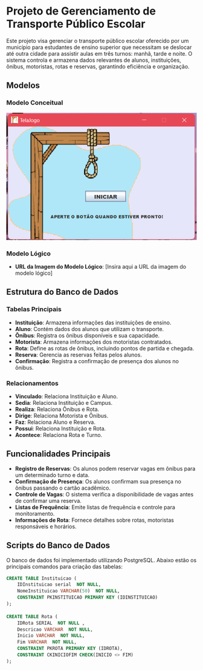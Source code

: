 # Projeto de Gerenciamento de Transporte Público Escolar

Este projeto visa gerenciar o transporte público escolar oferecido por um município para estudantes de ensino superior que necessitam se deslocar até outra cidade para assistir aulas em três turnos: manhã, tarde e noite. O sistema controla e armazena dados relevantes de alunos, instituições, ônibus, motoristas, rotas e reservas, garantindo eficiência e organização.

## Modelos

### Modelo Conceitual
![App Screenshot](https://raw.githubusercontent.com/jandersn01/Jogo-Da-Forca/refs/heads/main/src/JogoForcaImagens/exemploiniciar.png)


### Modelo Lógico
- **URL da Imagem do Modelo Lógico**: [Insira aqui a URL da imagem do modelo lógico]

## Estrutura do Banco de Dados

### Tabelas Principais
- **Instituição**: Armazena informações das instituições de ensino.
- **Aluno**: Contém dados dos alunos que utilizam o transporte.
- **Ônibus**: Registra os ônibus disponíveis e sua capacidade.
- **Motorista**: Armazena informações dos motoristas contratados.
- **Rota**: Define as rotas de ônibus, incluindo pontos de partida e chegada.
- **Reserva**: Gerencia as reservas feitas pelos alunos.
- **Confirmação**: Registra a confirmação de presença dos alunos no ônibus.

### Relacionamentos
- **Vinculado**: Relaciona Instituição e Aluno.
- **Sedia**: Relaciona Instituição e Campus.
- **Realiza**: Relaciona Ônibus e Rota.
- **Dirige**: Relaciona Motorista e Ônibus.
- **Faz**: Relaciona Aluno e Reserva.
- **Possui**: Relaciona Instituição e Rota.
- **Acontece**: Relaciona Rota e Turno.

## Funcionalidades Principais
- **Registro de Reservas**: Os alunos podem reservar vagas em ônibus para um determinado turno e data.
- **Confirmação de Presença**: Os alunos confirmam sua presença no ônibus passando o cartão acadêmico.
- **Controle de Vagas**: O sistema verifica a disponibilidade de vagas antes de confirmar uma reserva.
- **Listas de Frequência**: Emite listas de frequência e controle para monitoramento.
- **Informações de Rota**: Fornece detalhes sobre rotas, motoristas responsáveis e horários.

## Scripts do Banco de Dados
O banco de dados foi implementado utilizando PostgreSQL. Abaixo estão os principais comandos para criação das tabelas:

```sql
CREATE TABLE Instituicao (
    IDInstituicao serial  NOT NULL,
    NomeInstituicao VARCHAR(50)  NOT NULL,
    CONSTRAINT PKINSTITUICAO PRIMARY KEY (IDINSTITUICAO)
);

CREATE TABLE Rota (
    IDRota SERIAL  NOT NULL ,
    Descricao VARCHAR  NOT NULL,
    Inicio VARCHAR  NOT NULL,
    Fim VARCHAR  NOT NULL,
    CONSTRAINT PKROTA PRIMARY KEY (IDROTA),
    CONSTRAINT CKINICIOFIM CHECK(INICIO <> FIM)
);
